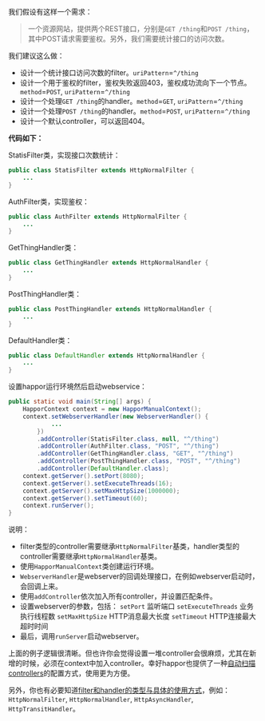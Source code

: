 我们假设有这样一个需求：
> 一个资源网站，提供两个REST接口，分别是`GET /thing`和`POST /thing`，其中POST请求需要鉴权。另外，我们需要统计接口的访问次数。

我们建议这么做：
* 设计一个统计接口访问次数的filter。`uriPattern`=`^/thing`
* 设计一个用于鉴权的filter，鉴权失败返回403，鉴权成功流向下一个节点。`method`=`POST`, `uriPattern`=`^/thing`
* 设计一个处理`GET /thing`的handler。`method`=`GET`, `uriPattern`=`^/thing`
* 设计一个处理`POST /thing`的handler。`method`=`POST`, `uriPattern`=`^/thing`
* 设计一个默认controller，可以返回404。

**代码如下：**

StatisFilter类，实现接口次数统计：
```Java
public class StatisFilter extends HttpNormalFilter {
    ...
}
```

AuthFilter类，实现鉴权：
```Java
public class AuthFilter extends HttpNormalFilter {
    ...
}
```

GetThingHandler类：
```Java
public class GetThingHandler extends HttpNormalHandler {
    ...
}
```

PostThingHandler类：
```Java
public class PostThingHandler extends HttpNormalHandler {
    ...
}
```

DefaultHandler类：
```Java
public class DefaultHandler extends HttpNormalHandler {
    ...
}
```

设置happor运行环境然后启动webservice：
```Java
public static void main(String[] args) {
	HapporContext context = new HapporManualContext();
	context.setWebserverHandler(new WebserverHandler() {
			...
		})
		.addController(StatisFilter.class, null, "^/thing")
		.addController(AuthFilter.class, "POST", "^/thing")
		.addController(GetThingHandler.class, "GET", "^/thing")
		.addController(PostThingHandler.class, "POST", "^/thing")
		.addController(DefaultHandler.class);
	context.getServer().setPort(8080);
	context.getServer().setExecuteThreads(16);
	context.getServer().setMaxHttpSize(1000000);
	context.getServer().setTimeout(60);
	context.runServer();
}
```

说明：
* filter类型的controller需要继承`HttpNormalFilter`基类，handler类型的controller需要继承`HttpNormalHandler`基类。
* 使用`HapporManualContext`类创建运行环境。
* `WebserverHandler`是webserver的回调处理接口，在例如webserver启动时，会回调上来。
* 使用`addController`依次加入所有controller，并设置匹配条件。
* 设置webserver的参数，包括：
`setPort` 监听端口
`setExecuteThreads` 业务执行线程数
`setMaxHttpSize` HTTP消息最大长度
`setTimeout` HTTP连接最大超时时间
* 最后，调用`runServer`启动webserver。

上面的例子逻辑很清晰。但也许你会觉得设置一堆controller会很麻烦，尤其在新增的时候，必须在context中加入controller。幸好happor也提供了一种[自动扫描controllers](Doc005.ControllerAutoScan)的配置方式，使用更为方便。

另外，你也有必要知道[filter和handler的类型与具体的使用方式](Doc004.ControllerType)，例如：`HttpNormalFilter`, `HttpNormalHandler`, `HttpAsyncHandler`, `HttpTransitHandler`。 